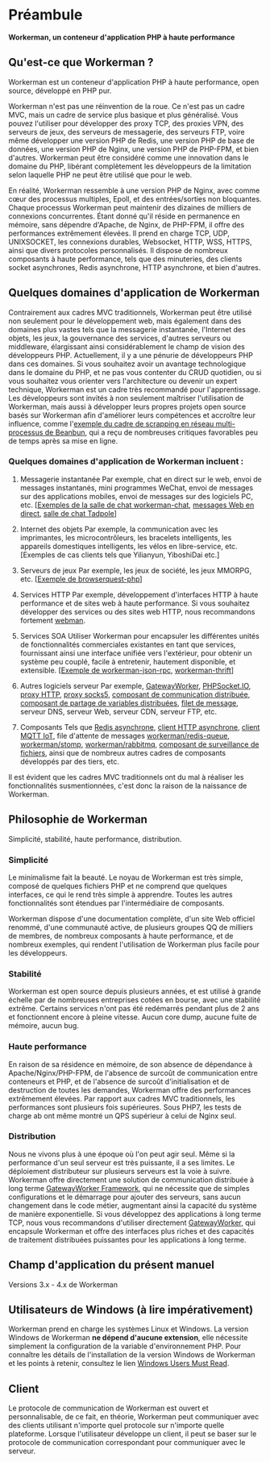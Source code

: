 # Préambule

**Workerman, un conteneur d'application PHP à haute performance**

## Qu'est-ce que Workerman ?
Workerman est un conteneur d'application PHP à haute performance, open source, développé en PHP pur.

Workerman n'est pas une réinvention de la roue. Ce n'est pas un cadre MVC, mais un cadre de service plus basique et plus généralisé. Vous pouvez l'utiliser pour développer des proxy TCP, des proxies VPN, des serveurs de jeux, des serveurs de messagerie, des serveurs FTP, voire même développer une version PHP de Redis, une version PHP de base de données, une version PHP de Nginx, une version PHP de PHP-FPM, et bien d'autres. Workerman peut être considéré comme une innovation dans le domaine du PHP, libérant complètement les développeurs de la limitation selon laquelle PHP ne peut être utilisé que pour le web.

En réalité, Workerman ressemble à une version PHP de Nginx, avec comme cœur des processus multiples, Epoll, et des entrées/sorties non bloquantes. Chaque processus Workerman peut maintenir des dizaines de milliers de connexions concurrentes. Étant donné qu'il réside en permanence en mémoire, sans dépendre d'Apache, de Nginx, de PHP-FPM, il offre des performances extrêmement élevées. Il prend en charge TCP, UDP, UNIXSOCKET, les connexions durables, Websocket, HTTP, WSS, HTTPS, ainsi que divers protocoles personnalisés. Il dispose de nombreux composants à haute performance, tels que des minuteries, des clients socket asynchrones, Redis asynchrone, HTTP asynchrone, et bien d'autres.

## Quelques domaines d'application de Workerman
Contrairement aux cadres MVC traditionnels, Workerman peut être utilisé non seulement pour le développement web, mais également dans des domaines plus vastes tels que la messagerie instantanée, l'Internet des objets, les jeux, la gouvernance des services, d'autres serveurs ou middleware, élargissant ainsi considérablement le champ de vision des développeurs PHP. Actuellement, il y a une pénurie de développeurs PHP dans ces domaines. Si vous souhaitez avoir un avantage technologique dans le domaine du PHP, et ne pas vous contenter du CRUD quotidien, ou si vous souhaitez vous orienter vers l'architecture ou devenir un expert technique, Workerman est un cadre très recommandé pour l'apprentissage. Les développeurs sont invités à non seulement maîtriser l'utilisation de Workerman, mais aussi à développer leurs propres projets open source basés sur Workerman afin d'améliorer leurs compétences et accroître leur influence, comme l'[exemple du cadre de scrapping en réseau multi-processus de Beanbun](https://github.com/kiddyuchina/Beanbun), qui a reçu de nombreuses critiques favorables peu de temps après sa mise en ligne.

### Quelques domaines d'application de Workerman incluent :

1. Messagerie instantanée
   Par exemple, chat en direct sur le web, envoi de messages instantanés, mini programmes WeChat, envoi de messages sur des applications mobiles, envoi de messages sur des logiciels PC, etc.
   [[Exemples de la salle de chat workerman-chat](https://www.workerman.net/workerman-chat), [messages Web en direct](https://www.workerman.net/web-sender), [salle de chat Tadpole](https://www.workerman.net/workerman-todpole)]

2. Internet des objets
   Par exemple, la communication avec les imprimantes, les microcontrôleurs, les bracelets intelligents, les appareils domestiques intelligents, les vélos en libre-service, etc.
   [Exemples de cas clients tels que Yilianyun, YiboshiDai etc.]

3. Serveurs de jeux
   Par exemple, les jeux de société, les jeux MMORPG, etc.
   [[Exemple de browserquest-php](https://www.workerman.net/browserquest)]

4. Services HTTP
   Par exemple, développement d'interfaces HTTP à haute performance et de sites web à haute performance. Si vous souhaitez développer des services ou des sites web HTTP, nous recommandons fortement [webman](https://github.com/walkor/webman).

5. Services SOA
   Utiliser Workerman pour encapsuler les différentes unités de fonctionnalités commerciales existantes en tant que services, fournissant ainsi une interface unifiée vers l'extérieur, pour obtenir un système peu couplé, facile à entretenir, hautement disponible, et extensible.
   [[Exemple de workerman-json-rpc](https://github.com/walkor/workerman-jsonrpc), [workerman-thrift](https://github.com/walkor/workerman-thrift)]

6. Autres logiciels serveur
   Par exemple, [GatewayWorker](https://www.workerman.net/doc/gateway-worker), [PHPSocket.IO](https://www.workerman.net/phpsocket_io), [proxy HTTP](https://github.com/walkor/php-http-proxy), [proxy socks5](https://github.com/walkor/php-socks5), [composant de communication distribuée](https://github.com/walkor/Channel), [composant de partage de variables distribuées](https://github.com/walkor/GlobalData), [filet de message](https://github.com/walkor/workerman-queue), serveur DNS, serveur Web, serveur CDN, serveur FTP, etc.

7. Composants
   Tels que [Redis asynchrone](components/workerman-redis.md), [client HTTP asynchrone](components/workerman-http-client.md), [client MQTT IoT](components/workerman-mqtt.md), file d'attente de messages [workerman/redis-queue](components/workerman-redis-queue.md), [workerman/stomp](components/workerman-stomp.md), [workerman/rabbitmq](components/workerman-rabbitmq.md), [composant de surveillance de fichiers](components/file-monitor.md), ainsi que de nombreux autres cadres de composants développés par des tiers, etc.

Il est évident que les cadres MVC traditionnels ont du mal à réaliser les fonctionnalités susmentionnées, c'est donc la raison de la naissance de Workerman.

## Philosophie de Workerman
Simplicité, stabilité, haute performance, distribution.

### **Simplicité**
Le minimalisme fait la beauté. Le noyau de Workerman est très simple, composé de quelques fichiers PHP et ne comprend que quelques interfaces, ce qui le rend très simple à apprendre. Toutes les autres fonctionnalités sont étendues par l'intermédiaire de composants.

Workerman dispose d'une documentation complète, d'un site Web officiel renommé, d'une communauté active, de plusieurs groupes QQ de milliers de membres, de nombreux composants à haute performance, et de nombreux exemples, qui rendent l'utilisation de Workerman plus facile pour les développeurs.

### **Stabilité**
Workerman est open source depuis plusieurs années, et est utilisé à grande échelle par de nombreuses entreprises cotées en bourse, avec une stabilité extrême. Certains services n'ont pas été redémarrés pendant plus de 2 ans et fonctionnent encore à pleine vitesse. Aucun core dump, aucune fuite de mémoire, aucun bug.

### **Haute performance**
En raison de sa résidence en mémoire, de son absence de dépendance à Apache/Nginx/PHP-FPM, de l'absence de surcoût de communication entre conteneurs et PHP, et de l'absence de surcoût d'initialisation et de destruction de toutes les demandes, Workerman offre des performances extrêmement élevées. Par rapport aux cadres MVC traditionnels, les performances sont plusieurs fois supérieures. Sous PHP7, les tests de charge ab ont même montré un QPS supérieur à celui de Nginx seul.

### **Distribution**
Nous ne vivons plus à une époque où l'on peut agir seul. Même si la performance d'un seul serveur est très puissante, il a ses limites. Le déploiement distributeur sur plusieurs serveurs est la voie à suivre. Workerman offre directement une solution de communication distribuée à long terme [GatewayWorker Framework](https://doc2.workerman.net), qui ne nécessite que de simples configurations et le démarrage pour ajouter des serveurs, sans aucun changement dans le code métier, augmentant ainsi la capacité du système de manière exponentielle. Si vous développez des applications à long terme TCP, nous vous recommandons d'utiliser directement [GatewayWorker](https://doc2.workerman.net), qui encapsule Workerman et offre des interfaces plus riches et des capacités de traitement distribuées puissantes pour les applications à long terme.

## Champ d'application du présent manuel
Versions 3.x - 4.x de Workerman

## Utilisateurs de Windows (à lire impérativement)
Workerman prend en charge les systèmes Linux et Windows. La version Windows de Workerman **ne dépend d'aucune extension**, elle nécessite simplement la configuration de la variable d'environnement PHP. Pour connaître les détails de l'installation de la version Windows de Workerman et les points à retenir, consultez le lien [Windows Users Must Read](https://www.workerman.net/windows).

## Client
Le protocole de communication de Workerman est ouvert et personnalisable, de ce fait, en théorie, Workerman peut communiquer avec des clients utilisant n'importe quel protocole sur n'importe quelle plateforme. Lorsque l'utilisateur développe un client, il peut se baser sur le protocole de communication correspondant pour communiquer avec le serveur.


